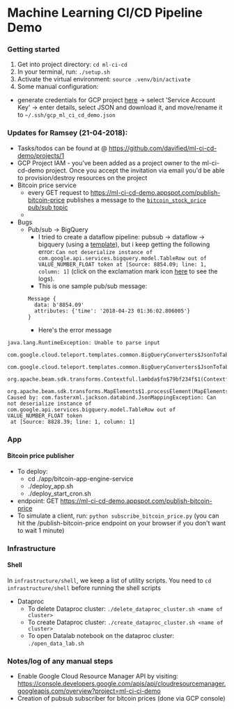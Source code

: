 # Machine Learning CI/CD Pipeline Demo

### Getting started

1. Get into project directory: `cd ml-ci-cd`
2. In your terminal, run: `./setup.sh`
3. Activate the virtual environment: `source .venv/bin/activate`
4. Some manual configuration:
- generate credentials for GCP project [here](https://console.cloud.google.com/apis/credentials?project=ml-ci-ci-demo) -> select 'Service Account Key' -> enter details, select JSON and download it, and move/rename it to `~/.ssh/gcp_ml_ci_cd_demo.json`

### Updates for Ramsey (21-04-2018):
- Tasks/todos can be found at @ https://github.com/davified/ml-ci-cd-demo/projects/1
- GCP Project IAM - you've been added as a project owner to the ml-ci-cd-demo project. Once you accept the invitation via email you'd be able to provision/destroy resources on the project
- Bitcoin price service
  - every GET request to https://ml-ci-cd-demo.appspot.com/publish-bitcoin-price publishes a message to the [`bitcoin_stock_price` pub/sub topic](https://console.cloud.google.com/cloudpubsub/topics/bitcoin_stock_price?project=ml-ci-cd-demo)
  - 
- Bugs
  - Pub/sub -> BigQuery
    - I tried to create a dataflow pipeline: pubsub -> dataflow -> bigquery (using a [template](https://cloud.google.com/dataflow/docs/templates/provided-templates#cloudpubsubtobigquery)), but i keep getting the following error: `Can not deserialize instance of com.google.api.services.bigquery.model.TableRow out of VALUE_NUMBER_FLOAT token
 at [Source: 8854.09; line: 1, column: 1]` (click on the exclamation mark icon [here](https://console.cloud.google.com/dataflow/jobsDetail/locations/us-central1/jobs/2018-04-22_17_19_55-6096726169482333051?project=ml-ci-cd-demo) to see the logs).
    - This is one sample pub/sub message:
    ```
    Message {
      data: b'8854.09'
      attributes: {'time': '2018-04-23 01:36:02.806005'}
    }
    ```
    - Here's the error message

```
java.lang.RuntimeException: Unable to parse input
        com.google.cloud.teleport.templates.common.BigQueryConverters$JsonToTableRow$1.apply(BigQueryConverters.java:115)
        com.google.cloud.teleport.templates.common.BigQueryConverters$JsonToTableRow$1.apply(BigQueryConverters.java:104)
        org.apache.beam.sdk.transforms.Contextful.lambda$fn$79bf234f$1(Contextful.java:112)
        org.apache.beam.sdk.transforms.MapElements$1.processElement(MapElements.java:129)
Caused by: com.fasterxml.jackson.databind.JsonMappingException: Can not deserialize instance of com.google.api.services.bigquery.model.TableRow out of VALUE_NUMBER_FLOAT token
 at [Source: 8828.39; line: 1, column: 1]
```

### App

#### Bitcoin price publisher
- To deploy:
  - cd ./app/bitcoin-app-engine-service
  - ./deploy_app.sh
  - ./deploy_start_cron.sh
- endpoint: GET https://ml-ci-cd-demo.appspot.com/publish-bitcoin-price
- To simulate a client, run: `python subscribe_bitcoin_price.py` (you can hit the /publish-bitcoin-price endpoint on your browser if you don't want to wait 1 minute)

### Infrastructure

#### Shell 

In `infrastructure/shell`, we keep a list of utility scripts. You need to `cd infrastructure/shell` before running the shell scripts

- Dataproc
  - To delete Dataproc cluster: `./delete_dataproc_cluster.sh <name of cluster>`
  - To create Dataproc cluster: `./create_dataproc_cluster.sh <name of cluster>`
  - To open Datalab notebook on the dataproc cluster: `./open_data_lab.sh`


### Notes/log of any manual steps
- Enable Google Cloud Resource Manager API by visiting: https://console.developers.google.com/apis/api/cloudresourcemanager.googleapis.com/overview?project=ml-ci-ci-demo
- Creation of pubsub subscriber for bitcoin prices (done via GCP console)

